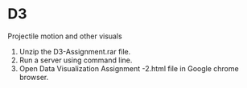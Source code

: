 # D3
Projectile motion and other visuals

1. Unzip the D3-Assignment.rar file.
2. Run a server using command line.
3. Open Data Visualization Assignment -2.html file in Google chrome browser.
